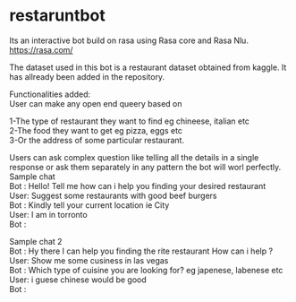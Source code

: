 # restaruntbot
Its an interactive bot build on rasa using Rasa core and Rasa Nlu.</br>
https://rasa.com/

The dataset used in this bot is a restaurant dataset obtained from kaggle. It has allready been added in the repository.</br>

Functionalities added:</br>
User can make any open end queery based on</br>

1-The type of restaurant they want to find eg chineese, italian etc</br>
2-The food they want to get eg pizza, eggs etc</br>
3-Or the address of some particular restaurant.</br>

Users can ask complex question like telling all the details in a single response or ask them separately in any pattern the bot will worl perfectly.</br>
Sample chat</br>
Bot : Hello! Tell me how can i help you finding your desired restaurant</br>
User: Suggest some restaurants with good beef burgers</br>
Bot : Kindly tell your current location ie City</br>
User: I am in torronto</br>
Bot : </br>

Sample chat 2</br>
Bot : Hy there I can help you finding the rite restaurant How can i help ?</br>
User: Show me some cusiness in las vegas</br>
Bot : Which type of cuisine you are looking for? eg japenese, labenese etc</br>
User: i guese chinese would be good</br>
Bot : </br>
